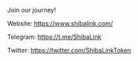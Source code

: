 Join our journey!

Website: https://www.shibalink.com/

Telegram: https://t.me/ShibaLink

Twitter: https://twitter.com/ShibaLinkToken
